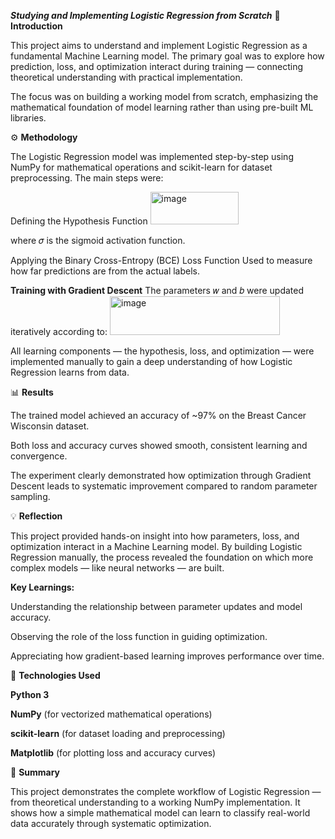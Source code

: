 ***Studying and Implementing Logistic Regression from Scratch***
🧩 **Introduction**

This project aims to understand and implement Logistic Regression as a fundamental Machine Learning model.
The primary goal was to explore how prediction, loss, and optimization interact during training — connecting theoretical understanding with practical implementation.

The focus was on building a working model from scratch, emphasizing the mathematical foundation of model learning rather than using pre-built ML libraries.

⚙️ **Methodology**

The Logistic Regression model was implemented step-by-step using NumPy for mathematical operations and scikit-learn for dataset preprocessing.
The main steps were:

Defining the Hypothesis Function
<img width="141" height="52" alt="image" src="https://github.com/user-attachments/assets/eb4be6ff-0968-4129-9b0b-481df6cb986d" />

where 𝜎 is the sigmoid activation function.

Applying the Binary Cross-Entropy (BCE) Loss Function
Used to measure how far predictions are from the actual labels.

**Training with Gradient Descent**
The parameters 𝑤 and 𝑏 were updated iteratively according to:
​
<img width="272" height="62" alt="image" src="https://github.com/user-attachments/assets/0dc0d3cf-e12a-4ba4-88aa-53419edbea4a" />


All learning components — the hypothesis, loss, and optimization — were implemented manually to gain a deep understanding of how Logistic Regression learns from data.

📊 **Results**

The trained model achieved an accuracy of ~97% on the Breast Cancer Wisconsin dataset.

Both loss and accuracy curves showed smooth, consistent learning and convergence.

The experiment clearly demonstrated how optimization through Gradient Descent leads to systematic improvement compared to random parameter sampling.

💡 **Reflection**

This project provided hands-on insight into how parameters, loss, and optimization interact in a Machine Learning model.
By building Logistic Regression manually, the process revealed the foundation on which more complex models — like neural networks — are built.

**Key Learnings:**

Understanding the relationship between parameter updates and model accuracy.

Observing the role of the loss function in guiding optimization.

Appreciating how gradient-based learning improves performance over time.

🧠 **Technologies Used**

**Python 3**

**NumPy** (for vectorized mathematical operations)

**scikit-learn** (for dataset loading and preprocessing)

**Matplotlib** (for plotting loss and accuracy curves)

🏁 **Summary**

This project demonstrates the complete workflow of Logistic Regression — from theoretical understanding to a working NumPy implementation.
It shows how a simple mathematical model can learn to classify real-world data accurately through systematic optimization.
